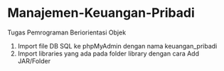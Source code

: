 # Manajemen-Keuangan-Pribadi
Tugas Pemrograman Beriorientasi Objek
1. Import file DB SQL ke phpMyAdmin dengan nama keuangan_pribadi
2. Import libraries yang ada pada folder library dengan cara Add JAR/Folder
